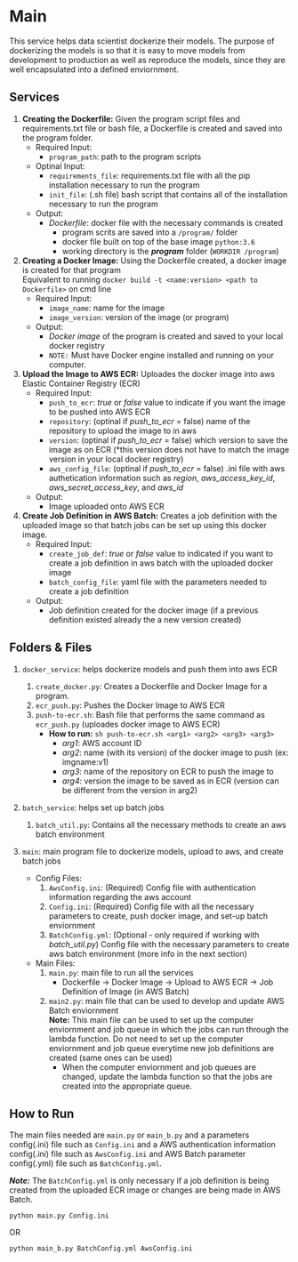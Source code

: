 # Main
This service helps data scientist dockerize their models. The purpose of dockerizing the models is so that it is easy to move models from development to production as well as reproduce the models, since they are well encapsulated into a defined enviornment. 

## Services

1. **Creating the Dockerfile:** Given the program script files and requirements.txt file or bash file, a Dockerfile is created and saved into the program folder.
    - Required Input: 
        - ```program_path```: path to the program scripts
    - Optinal Input: 
        - ```requirements_file```: requirements.txt file with all the pip installation necessary to run the program
        - ```init_file```: (.sh file) bash script that contains all of the installation necessary to run the program
    - Output:
        - *Dockerfile*: docker file with the necessary commands is created
            - program scrits are saved into a ```/program/``` folder
            - docker file built on top of the base image ```python:3.6```
            - working directory is the ***program*** folder (```WORKDIR /program```)
2. **Creating a Docker Image:** Using the Dockerfile created, a docker image is created for that program
<br>Equivalent to running ```docker build -t <name:version> <path to Dockerfile>``` on cmd line
    - Required Input: 
        - ```image_name```: name for the image
        - ```image_version```: version of the image (or program)
    - Output:
        - *Docker image* of the program is created and saved to your local docker registry
        - ```NOTE:``` Must have Docker engine installed and running on your computer.
3. **Upload the Image to AWS ECR:** Uploades the docker image into aws Elastic Container Registry (ECR)
    - Required Input:
        - ```push_to_ecr```: *true* or *false* value to indicate if you want the image to be pushed into AWS ECR
        - ```repository```: (optinal if *push_to_ecr* = false) name of the repository to upload the image to in aws 
        - ```version```: (optinal if *push_to_ecr* = false) which version to save the image as on ECR (*this version does not have to match the image version in your local docker registry)
        - ```aws_config_file```: (optinal if *push_to_ecr* = false) .ini file with aws authetication information such as *region*, *aws_access_key_id*, *aws_secret_access_key*, and *aws_id*
    - Output:
        - Image uploaded onto AWS ECR 
4. **Create Job Definition in AWS Batch:** Creates a job definition with the uploaded image so that batch jobs can be set up using this docker image. 
    - Required Input:
        - ```create_job_def```: *true* or *false* value to indicated if you want to create a job definition in aws batch with the uploaded docker image
        - ```batch_config_file```: yaml file with the parameters needed to create a job definition
    - Output:
        - Job definition created for the docker image (if a previous definition existed already the a new version created)

## Folders & Files
1. ```docker_service```: helps dockerize models and push them into aws ECR
    1. ```create_docker.py```: Creates a Dockerfile and Docker Image for a program.
    2. ```ecr_push.py```: Pushes the Docker Image to AWS ECR
    3. ```push-to-ecr.sh```: Bash file that performs the same command as ```ecr_push.py``` (uploades docker image to AWS ECR) 
        - **How to run:** ```sh push-to-ecr.sh <arg1> <arg2> <arg3> <arg3>```
            - *arg1*: AWS account ID
            - *arg2*: name (with its version) of the docker image to push (ex: imgname:v1)
            - *arg3*: name of the repository on ECR to push the image to 
            - *arg4*: version the image to be saved as in ECR (version can be different from the version in arg2)

2. ```batch_service```: helps set up batch jobs
    1. ```batch_util.py```: Contains all the necessary methods to create an aws batch environment


3. ```main```: main program file to dockerize models, upload to aws, and create batch jobs
    - Config Files:
        1. ```AwsConfig.ini```: (Required) Config file with authentication information regarding the aws account
        2. ```Config.ini```: (Required) Config file with all the necessary parameters to create, push docker image, and set-up batch enviornment
        3. ```BatchConfig.yml```: (Optional - only required if working with *batch_util.py*) Config file with the necessary parameters to create aws batch environment (more info in the next section)
    - Main Files:
        1. ```main.py```: main file to run all the services 
            - Dockerfile -> Docker Image -> Upload to AWS ECR -> Job Definition of Image (in AWS Batch)
        2. ```main2.py```: main file that can be used to develop and update AWS Batch enviornment
        <br> **Note:** This main file can be used to set up the computer enviornment and job queue in which the jobs can run through the lambda function. Do not need to set up the computer enviornment and job queue everytime new job definitions are created (same ones can be used)
            - When the computer enviornment and job queues are changed, update the lambda function so that the jobs are created into the appropriate queue. 
    
## How to Run

The main files needed are ```main.py``` or ```main_b.py``` and a parameters config(.ini) file such as ```Config.ini``` and a AWS authentication information config(.ini) file such as ```AwsConfig.ini``` and AWS Batch parameter config(.yml) file such as ```BatchConfig.yml```. 

***Note:*** The ```BatchConfig.yml``` is only necessary if a job definition is being created from the uploaded ECR image or changes are being made in AWS Batch. 

```
python main.py Config.ini
```
OR
```
python main_b.py BatchConfig.yml AwsConfig.ini
```
